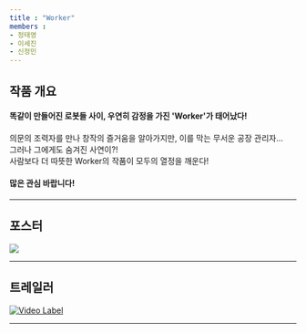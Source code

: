 ```yaml
---
title : "Worker"
members : 
- 정태영
- 이세진
- 신정민
---
```


## 작품 개요  

  
#### 똑같이 만들어진 로봇들 사이, 우연히 감정을 가진 'Worker'가 태어났다!  

 의문의 조력자를 만나 창작의 즐거움을 알아가지만, 이를 막는 무서운 공장 관리자...  
 그러나 그에게도 숨겨진 사연이?!     
 사람보다 더 따뜻한 Worker의 작품이 모두의 열정을 깨운다!  
 
#### 많은 관심 바랍니다!  
 
---

## 포스터  
  
<img src="https://github.com/user-attachments/assets/fb58b731-3708-47b7-b748-08a348bb1b05" style="max-width:50%; height:auto;" />

  
---  

## 트레일러

[![Video Label](http://img.youtube.com/vi/1OXSz421ij4/0.jpg)](https://youtu.be/1OXSz421ij4?t=0s)

---
